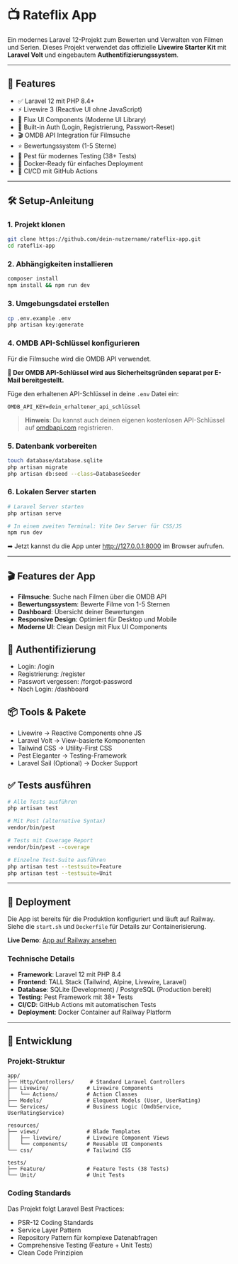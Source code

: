 # 📺 Rateflix App

Ein modernes Laravel 12-Projekt zum Bewerten und Verwalten von Filmen und Serien. Dieses Projekt verwendet das offizielle **Livewire Starter Kit** mit **Laravel Volt** und eingebautem **Authentifizierungssystem**.

---

## 🚀 Features

-   ✅ Laravel 12 mit PHP 8.4+
-   ⚡ Livewire 3 (Reactive UI ohne JavaScript)
-   🎨 Flux UI Components (Moderne UI Library)
-   🔐 Built-in Auth (Login, Registrierung, Passwort-Reset)
-   🎬 OMDB API Integration für Filmsuche
-   ⭐ Bewertungssystem (1-5 Sterne)
-   🧪 Pest für modernes Testing (38+ Tests)
-   🐳 Docker-Ready für einfaches Deployment
-   🚀 CI/CD mit GitHub Actions

---

## 🛠️ Setup-Anleitung

### 1. Projekt klonen

```bash
git clone https://github.com/dein-nutzername/rateflix-app.git
cd rateflix-app
```

### 2. Abhängigkeiten installieren

```bash
composer install
npm install && npm run dev
```

### 3. Umgebungsdatei erstellen

```bash
cp .env.example .env
php artisan key:generate
```

### 4. OMDB API-Schlüssel konfigurieren

Für die Filmsuche wird die OMDB API verwendet.

**🔑 Der OMDB API-Schlüssel wird aus Sicherheitsgründen separat per E-Mail bereitgestellt.**

Füge den erhaltenen API-Schlüssel in deine `.env` Datei ein:

```env
OMDB_API_KEY=dein_erhaltener_api_schlüssel
```

> **Hinweis**: Du kannst auch deinen eigenen kostenlosen API-Schlüssel auf [omdbapi.com](http://www.omdbapi.com/apikey.aspx) registrieren.

### 5. Datenbank vorbereiten

```bash
touch database/database.sqlite
php artisan migrate
php artisan db:seed --class=DatabaseSeeder
```

### 6. Lokalen Server starten

```bash
# Laravel Server starten
php artisan serve

# In einem zweiten Terminal: Vite Dev Server für CSS/JS
npm run dev
```

➡ Jetzt kannst du die App unter http://127.0.0.1:8000 im Browser aufrufen.

---

## 🎬 Features der App

-   **Filmsuche**: Suche nach Filmen über die OMDB API
-   **Bewertungssystem**: Bewerte Filme von 1-5 Sternen
-   **Dashboard**: Übersicht deiner Bewertungen
-   **Responsive Design**: Optimiert für Desktop und Mobile
-   **Moderne UI**: Clean Design mit Flux UI Components

## 🔐 Authentifizierung

-   Login: /login
-   Registrierung: /register
-   Passwort vergessen: /forgot-password
-   Nach Login: /dashboard

## 📦 Tools & Pakete

-   Livewire -> Reactive Components ohne JS
-   Laravel Volt -> View-basierte Komponenten
-   Tailwind CSS -> Utility-First CSS
-   Pest Eleganter -> Testing-Framework
-   Laravel Sail (Optional) -> Docker Support

## ✅ Tests ausführen

```bash
# Alle Tests ausführen
php artisan test

# Mit Pest (alternative Syntax)
vendor/bin/pest

# Tests mit Coverage Report
vendor/bin/pest --coverage

# Einzelne Test-Suite ausführen
php artisan test --testsuite=Feature
php artisan test --testsuite=Unit
```

---

## 🚀 Deployment

Die App ist bereits für die Produktion konfiguriert und läuft auf Railway. Siehe die `start.sh` und `Dockerfile` für Details zur Containerisierung.

**Live Demo**: [App auf Railway ansehen](https://rateflix-app-production.up.railway.app)

### Technische Details

-   **Framework**: Laravel 12 mit PHP 8.4
-   **Frontend**: TALL Stack (Tailwind, Alpine, Livewire, Laravel)
-   **Database**: SQLite (Development) / PostgreSQL (Production bereit)
-   **Testing**: Pest Framework mit 38+ Tests
-   **CI/CD**: GitHub Actions mit automatischen Tests
-   **Deployment**: Docker Container auf Railway Platform

---

## 🤝 Entwicklung

### Projekt-Struktur

```
app/
├── Http/Controllers/     # Standard Laravel Controllers
├── Livewire/            # Livewire Components
│   └── Actions/         # Action Classes
├── Models/              # Eloquent Models (User, UserRating)
└── Services/            # Business Logic (OmdbService, UserRatingService)

resources/
├── views/               # Blade Templates
│   ├── livewire/        # Livewire Component Views
│   └── components/      # Reusable UI Components
└── css/                 # Tailwind CSS

tests/
├── Feature/             # Feature Tests (38 Tests)
└── Unit/                # Unit Tests
```

### Coding Standards

Das Projekt folgt Laravel Best Practices:

-   PSR-12 Coding Standards
-   Service Layer Pattern
-   Repository Pattern für komplexe Datenabfragen
-   Comprehensive Testing (Feature + Unit Tests)
-   Clean Code Prinzipien
